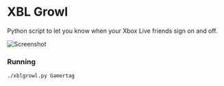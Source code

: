 # XBL Growl
Python script to let you know when your Xbox Live friends sign on and off.

![Screenshot](http://cl.ly/image/2i0c1E3k0r3w/Screen%20Shot%202012-09-17%20at%201.33.11%20PM.png)

### Running
```bash
./xblgrowl.py Gamertag
```
